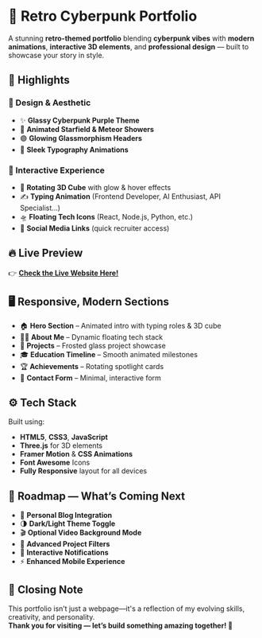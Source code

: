 # 🌌 Retro Cyberpunk Portfolio

A stunning **retro-themed portfolio** blending **cyberpunk vibes** with **modern animations**, **interactive 3D elements**, and **professional design** — built to showcase your story in style.

## 🎁 Highlights

### 🎨 Design & Aesthetic
- ✨ **Glassy Cyberpunk Purple Theme**
- 🌠 **Animated Starfield & Meteor Showers**
- 🟣 **Glowing Glassmorphism Headers**
- 🎇 **Sleek Typography Animations**

### 🚀 Interactive Experience
- 🧊 **Rotating 3D Cube** with glow & hover effects
- ✍️ **Typing Animation** (Frontend Developer, AI Enthusiast, API Specialist…)
- 🛸 **Floating Tech Icons** (React, Node.js, Python, etc.)
- 🔗 **Social Media Links** (quick recruiter access)

## 🔥 Live Preview

👉 **[Check the Live Website Here!](https://portfolio-woad-eight-41.vercel.app/)**

## 🖥️ Responsive, Modern Sections
- 🏠 **Hero Section** – Animated intro with typing roles & 3D cube
- 🙋‍♂️ **About Me** – Dynamic floating tech stack
- 📁 **Projects** – Frosted glass project showcase
- 🎓 **Education Timeline** – Smooth animated milestones
- 🏆 **Achievements** – Rotating spotlight cards
- 📩 **Contact Form** – Minimal, interactive form

## ⚙️ Tech Stack

Built using:
- **HTML5**, **CSS3**, **JavaScript**
- **Three.js** for 3D elements
- **Framer Motion** & **CSS Animations**
- **Font Awesome** Icons
- **Fully Responsive** layout for all devices

## 🚀 Roadmap — What’s Coming Next
- 📝 **Personal Blog Integration**
- 🌗 **Dark/Light Theme Toggle**
- 🎬 **Optional Video Background Mode**
- 📂 **Advanced Project Filters**
- 🔔 **Interactive Notifications**
- ⚡ **Enhanced Mobile Experience**

## 🎉 Closing Note

This portfolio isn’t just a webpage—it's a reflection of my evolving skills, creativity, and personality.  
**Thank you for visiting — let’s build something amazing together! 🚀**
